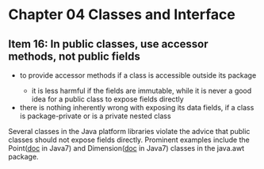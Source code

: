 # Chapter 04 Classes and Interface

## Item 16: In public classes, use accessor methods, not public fields

<ul>
    <li>to provide accessor methods if a class is accessible outside its package</li>
    <ul>
        <li>it is less harmful if the fields are immutable, while it is never a good idea for a public class to expose fields directly</li>
    </ul>
    <li>there is nothing inherently wrong with exposing its data fields, if a class is package-private or is a private nested class</li>
</ul>

Several classes in the Java platform libraries violate the advice that public classes should not expose fields directly. Prominent examples include the Point([doc](https://docs.oracle.com/javase/7/docs/api/java/awt/Point.html) in Java7) and Dimension([doc](https://docs.oracle.com/javase/7/docs/api/java/awt/Dimension.html) in Java7) classes in the java.awt package.